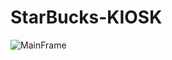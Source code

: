 # StarBucks-KIOSK

![MainFrame]("https://github.com/Haneull-Kim/StarBucks-KIOSK/assets/143999813/760af73b-3f8b-4a20-9e39-0e85eb790c22")
